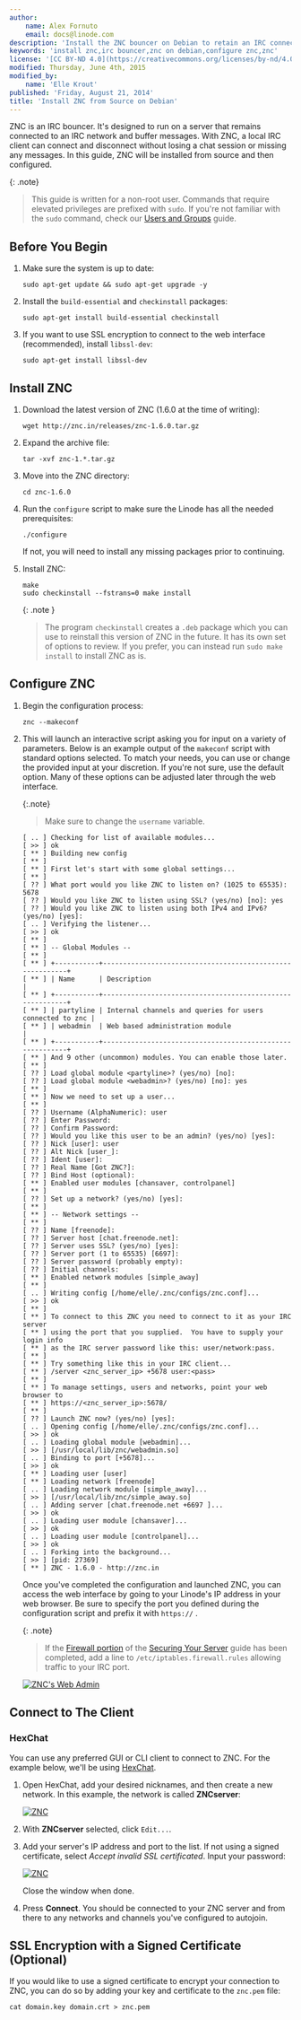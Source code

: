 ```yaml
---
author:
    name: Alex Fornuto
    email: docs@linode.com
description: 'Install the ZNC bouncer on Debian to retain an IRC connection.'
keywords: 'install znc,irc bouncer,znc on debian,configure znc,znc'
license: '[CC BY-ND 4.0](https://creativecommons.org/licenses/by-nd/4.0)'
modified: Thursday, June 4th, 2015
modified_by:
    name: 'Elle Krout'
published: 'Friday, August 21, 2014'
title: 'Install ZNC from Source on Debian'
---
```


ZNC is an IRC bouncer. It's designed to run on a server that remains connected to an IRC network and buffer messages. With ZNC, a local IRC client can connect and disconnect without losing a chat session or missing any messages. In this guide, ZNC will be installed from source and then configured.

{: .note}
>This guide is written for a non-root user. Commands that require elevated privileges are prefixed with `sudo`. If you're not familiar with the `sudo` command, check our [Users and Groups](/docs/tools-reference/linux-users-and-groups) guide.


## Before You Begin

1.  Make sure the system is up to date:

        sudo apt-get update && sudo apt-get upgrade -y

2.  Install the `build-essential` and `checkinstall` packages:

        sudo apt-get install build-essential checkinstall

3.  If you want to use SSL encryption to connect to the web interface (recommended), install `libssl-dev`:

        sudo apt-get install libssl-dev

## Install ZNC

1.  Download the latest version of ZNC (1.6.0 at the time of writing):

        wget http://znc.in/releases/znc-1.6.0.tar.gz

2.  Expand the archive file:

        tar -xvf znc-1.*.tar.gz

3.  Move into the ZNC directory:

        cd znc-1.6.0

4.  Run the `configure` script to make sure the Linode has all the needed prerequisites:

        ./configure

    If not, you will need to install any missing packages prior to continuing.

5.  Install ZNC:

        make
        sudo checkinstall --fstrans=0 make install

    {: .note }
    > The program `checkinstall` creates a `.deb` package which you can use to reinstall this version of ZNC in the future. It has its own set of options to review. If you prefer, you can instead run `sudo make install` to install ZNC as is.


## Configure ZNC


1.  Begin the configuration process:

        znc --makeconf


2.  This will launch an interactive script asking you for input on a variety of parameters. Below is an example output of the `makeconf` script with standard options selected. To match your needs, you can use or change the provided input at your discretion. If you're not sure, use the default option. Many of these options can be adjusted later through the web interface.

    {:.note}
    > Make sure to change the `username` variable.


        [ .. ] Checking for list of available modules...
        [ >> ] ok
        [ ** ] Building new config
        [ ** ]
        [ ** ] First let's start with some global settings...
        [ ** ]
        [ ?? ] What port would you like ZNC to listen on? (1025 to 65535): 5678
        [ ?? ] Would you like ZNC to listen using SSL? (yes/no) [no]: yes
        [ ?? ] Would you like ZNC to listen using both IPv4 and IPv6? (yes/no) [yes]:
        [ .. ] Verifying the listener...
        [ >> ] ok
        [ ** ]
        [ ** ] -- Global Modules --
        [ ** ]
        [ ** ] +-----------+----------------------------------------------------------+
        [ ** ] | Name      | Description                                              |
        [ ** ] +-----------+----------------------------------------------------------+
        [ ** ] | partyline | Internal channels and queries for users connected to znc |
        [ ** ] | webadmin  | Web based administration module                          |
        [ ** ] +-----------+----------------------------------------------------------+
        [ ** ] And 9 other (uncommon) modules. You can enable those later.
        [ ** ]
        [ ?? ] Load global module <partyline>? (yes/no) [no]:
        [ ?? ] Load global module <webadmin>? (yes/no) [no]: yes
        [ ** ]
        [ ** ] Now we need to set up a user...
        [ ** ]
        [ ?? ] Username (AlphaNumeric): user
        [ ?? ] Enter Password:
        [ ?? ] Confirm Password:
        [ ?? ] Would you like this user to be an admin? (yes/no) [yes]:
        [ ?? ] Nick [user]: user
        [ ?? ] Alt Nick [user_]:
        [ ?? ] Ident [user]:
        [ ?? ] Real Name [Got ZNC?]:
        [ ?? ] Bind Host (optional):
        [ ** ] Enabled user modules [chansaver, controlpanel]
        [ ** ]
        [ ?? ] Set up a network? (yes/no) [yes]:
        [ ** ]
        [ ** ] -- Network settings --
        [ ** ]
        [ ?? ] Name [freenode]:
        [ ?? ] Server host [chat.freenode.net]:
        [ ?? ] Server uses SSL? (yes/no) [yes]:
        [ ?? ] Server port (1 to 65535) [6697]:
        [ ?? ] Server password (probably empty):
        [ ?? ] Initial channels:
        [ ** ] Enabled network modules [simple_away]
        [ ** ]
        [ .. ] Writing config [/home/elle/.znc/configs/znc.conf]...
        [ >> ] ok
        [ ** ]
        [ ** ] To connect to this ZNC you need to connect to it as your IRC server
        [ ** ] using the port that you supplied.  You have to supply your login info
        [ ** ] as the IRC server password like this: user/network:pass.
        [ ** ]
        [ ** ] Try something like this in your IRC client...
        [ ** ] /server <znc_server_ip> +5678 user:<pass>
        [ ** ]
        [ ** ] To manage settings, users and networks, point your web browser to
        [ ** ] https://<znc_server_ip>:5678/
        [ ** ]
        [ ?? ] Launch ZNC now? (yes/no) [yes]:
        [ .. ] Opening config [/home/elle/.znc/configs/znc.conf]...
        [ >> ] ok
        [ .. ] Loading global module [webadmin]...
        [ >> ] [/usr/local/lib/znc/webadmin.so]
        [ .. ] Binding to port [+5678]...
        [ >> ] ok
        [ ** ] Loading user [user]
        [ ** ] Loading network [freenode]
        [ .. ] Loading network module [simple_away]...
        [ >> ] [/usr/local/lib/znc/simple_away.so]
        [ .. ] Adding server [chat.freenode.net +6697 ]...
        [ >> ] ok
        [ .. ] Loading user module [chansaver]...
        [ >> ] ok
        [ .. ] Loading user module [controlpanel]...
        [ >> ] ok
        [ .. ] Forking into the background...
        [ >> ] [pid: 27369]
        [ ** ] ZNC - 1.6.0 - http://znc.in

    Once you've completed the configuration and launched ZNC, you can access the web interface by going to your Linode's IP address in your web browser. Be sure to specify the port you defined during the configuration script and prefix it with `https://` .

    {: .note}
    >If the [Firewall portion](/docs/security/securing-your-server#creating-a-firewall) of the [Securing Your Server](/docs/securing-your-server/) guide has been completed, add a line to `/etc/iptables.firewall.rules` allowing traffic to your IRC port.

    [![ZNC's Web Admin](/docs/assets/znc-web-admin_small.png)](/docs/assets/znc-web-admin.png)

## Connect to The Client

### HexChat ###

You can use any preferred GUI or CLI client to connect to ZNC. For the example below, we'll be using [HexChat](https://hexchat.github.io/index.html).

1.  Open HexChat, add your desired nicknames, and then create a new network. In this example, the network is called **ZNCserver**:

    [![ZNC](/docs/assets/znc-hexchat-1.png)](/docs/assets/znc-hexchat-1.png)

2.  With **ZNCserver** selected, click `Edit...`.

3.  Add your server's IP address and port to the list. If not using a signed certificate, select *Accept invalid SSL certificated*. Input your password:

    [![ZNC](/docs/assets/znc-hexchat-2.png)](/docs/assets/znc-hexchat-2.png)

    Close the window when done.

3.  Press **Connect**. You should be connected to your ZNC server and from there to any networks and channels you've configured to autojoin.


## SSL Encryption with a Signed Certificate (Optional)

If you would like to use a signed certificate to encrypt your connection to ZNC, you can do so by adding your key and certificate to the `znc.pem` file:

    cat domain.key domain.crt > znc.pem



